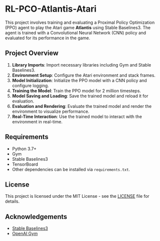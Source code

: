 # RL-PCO-Atlantis-Atari

This project involves training and evaluating a Proximal Policy Optimization (PPO) agent to play the Atari game **Atlantis** using Stable Baselines3. The agent is trained with a Convolutional Neural Network (CNN) policy and evaluated for its performance in the game.

## Project Overview

1. **Library Imports**: Import necessary libraries including Gym and Stable Baselines3.
2. **Environment Setup**: Configure the Atari environment and stack frames.
3. **Model Initialization**: Initialize the PPO model with a CNN policy and configure logging.
4. **Training the Model**: Train the PPO model for 2 million timesteps.
5. **Model Saving and Loading**: Save the trained model and reload it for evaluation.
6. **Evaluation and Rendering**: Evaluate the trained model and render the environment to visualize performance.
7. **Real-Time Interaction**: Use the trained model to interact with the environment in real-time.

## Requirements

- Python 3.7+
- Gym
- Stable Baselines3
- TensorBoard
- Other dependencies can be installed via `requirements.txt`.


## License

This project is licensed under the MIT License - see the [LICENSE](LICENSE) file for details.

## Acknowledgements

- [Stable Baselines3](https://stable-baselines3.readthedocs.io/en/master/)
- [OpenAI Gym](https://www.gymlibrary.ml/)
